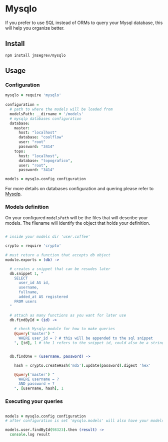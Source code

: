 # Mysqlo

If you prefer to use SQL instead of ORMs to query your Mysql database, this will help you organize better.


## Install

`npm install jmsegrev/mysqlo`

## Usage

### Configuration

```CoffeeScript
mysqlo = require 'mysqlo'                       
                                                                                  
configuration = 
  # path to where the models will be loaded from 
  modelsPath: __dirname + '/models'
  # mysqlp databases configuration
  database:                                                                       
    master:                                                                       
      host: "localhost"                                                           
      database: "coolflow"                                                        
      user: "root"                                                                
      password: "3414"                                                            
    topo:                                                                         
      host: "localhost",                                                          
      database: "topografico",                                                    
      user: "root",                                                               
      password: "3414"                                                            

models = mysqlo.config configuration
```

For more details on databases configuration and quering please refer to [Mysqlp](https://github.com/jmsegrev/mysqlp).

### Models definition

On your configured `modelsPath` will be the files that will describe your models. The filename will identify the object that holds your definition.

```CoffeeScript

# inside your models dir 'user.coffee'

crypto = require 'crypto'
   
# must return a function that accepts db object
module.exports = (db) -> 

  # creates a snippet that can be resudes later
  db.snippet 1, "
    SELECT 
      user_id AS id,
      username,
      fullname,
      added_at AS registered
    FROM users
  "

  # attach as many functions as you want for later use
  db.findById = (id) ->

    # check Mysqlp module for how to make queries
    @query('master') "
      WHERE user_id = ? # this will be appended to the sql snippet
    ", [id], 1 # the 1 refers to the snippet id, could also be a string


  db.findOne = (username, password) ->

    hash = crypto.createHash('md5').update(password).digest 'hex'

    @query('master') "
      WHERE username = ?
      AND password = ?
    ", [username, hash], 1
```

### Executing your queries

```CoffeeScript

models = mysqlo.config configuration
# after configuration is set 'mysqlo.models' will also have your models

models.user.findById(98323).then (result) ->
  console.log result
